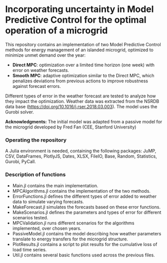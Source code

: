 # Incorporating uncertainty in Model Predictive Control for the optimal operation of a microgrid

This repository contains an implementation of two Model Predictive Control methods for energy management of an islanded microgrid, optimized to minimize unmet demand over the year:
- **Direct MPC**: optimization over a limited time horizon (one week) with error on weather forecasts.
- **Smooth MPC**: adaptive optimization similar to the Direct MPC, which penalizes deviations from previous actions to improve robustness against forecast errors.

Different types of error in the weather forecast are tested to analyze how they impact the optimization. Weather data was extracted from the NSRDB data base (https://doi.org/10.1016/j.rser.2018.03.003). The model uses the Gurobi solver.

**Acknowledgments:** The initial model was adapted from a passive model for the microgrid developed by Fred Fan (CEE, Stanford University)

### Operating the repository

A Julia environment is needed, containing the following packages: JuMP, CSV, DataFrames, PlotlyJS, Dates, XLSX, FileIO, Base, Random, Statistics, Gurobi, PyCall.

### Description of functions

- Main.jl contains the main implementation.
- MPCAlgorithms.jl contains the implementation of the two methods.
- ErrorFunctions.jl defines the different types of error added to weather data to simulate varying forecasts.
- MakeForecast.jl simulates the forecasts based on these error functions.
- MakeScenarios.jl defines the parameters and types of error for different scenarios tested.
- MPCValidation.jl runs different scenarios for the algorithms implemented, over chosen years.
- PassiveModel.jl contains the model describing how weather parameters translate to energy transfers for the microgrid structure.
- PlotResults.jl contains a script to plot results for the cumulative loss of load time series.
- Util.jl contains several basic functions used across the previous files. 
